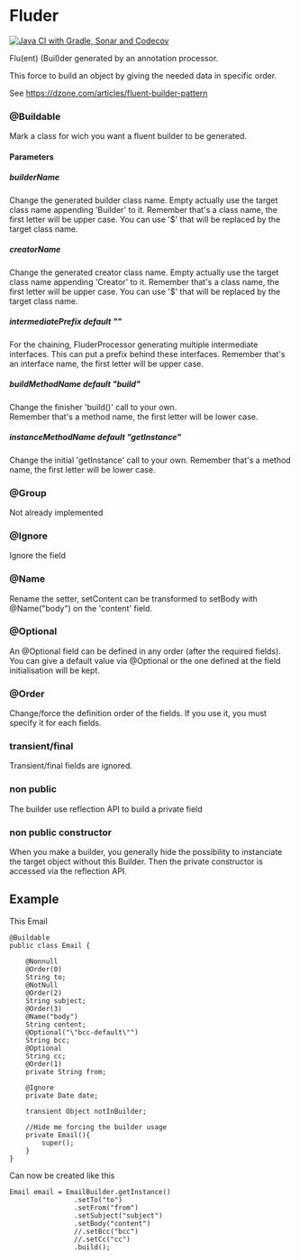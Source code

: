 # Fluder

[![Java CI with Gradle, Sonar and Codecov](https://github.com/tokazio/fluder/actions/workflows/gradle.yml/badge.svg)](https://github.com/tokazio/fluder/actions/workflows/gradle.yml)

Flu(ent) (Buil)der generated by an annotation processor.

This force to build an object by giving the needed data in specific order.

See https://dzone.com/articles/fluent-builder-pattern

### @Buildable
Mark a class for wich you want a fluent builder to be generated.

#### Parameters

##### builderName
Change the generated builder class name.
Empty actually use the target class name appending 'Builder' to it.
Remember that's a class name, the first letter will be upper case.
You can use '$' that will be replaced by the target class name.
      
##### creatorName
Change the generated creator class name.
Empty actually use the target class name appending 'Creator' to it.
Remember that's a class name, the first letter will be upper case.
You can use '$' that will be replaced by the target class name.
      
##### intermediatePrefix default ""
For the chaining, FluderProcessor generating multiple intermediate interfaces.
This can put a prefix behind these interfaces.
Remember that's an interface name, the first letter will be upper case.
      
##### buildMethodName default "build"
Change the finisher 'build()' call to your own.    
Remember that's a method name, the first letter will be lower case.
      
##### instanceMethodName default "getInstance"
Change the initial 'getInstance' call to your own.
Remember that's a method name, the first letter will be lower case.

### @Group
Not already implemented

### @Ignore
Ignore the field

### @Name
Rename the setter, setContent can be transformed to setBody with @Name("body") on the 'content' field.

### @Optional
An @Optional field can be defined in any order (after the required fields).
You can give a default value via @Optional or the one defined at the field initialisation will be kept.

### @Order
Change/force the definition order of the fields.
If you use it, you must specify it for each fields.

### transient/final
Transient/final fields are ignored.

### non public
The builder use reflection API to build a private field

### non public constructor
When you make a builder, you generally hide the possibility to instanciate the target object without this Builder.
Then the private constructor is accessed via the reflection API.

## Example

This Email
```
@Buildable
public class Email {

    @Nonnull
    @Order(0)
    String to;
    @NotNull
    @Order(2)
    String subject;
    @Order(3)
    @Name("body")
    String content;
    @Optional("\"bcc-default\"")
    String bcc;
    @Optional
    String cc;
    @Order(1)
    private String from;

    @Ignore
    private Date date;

    transient Object notInBuilder;

    //Hide me forcing the builder usage
    private Email(){
        super();
    }
}
```
Can now be created like this
```
Email email = EmailBuilder.getInstance()
                .setTo("to")
                .setFrom("from")
                .setSubject("subject")
                .setBody("content")
                //.setBcc("bcc")
                //.setCc("cc")
                .build();
```
